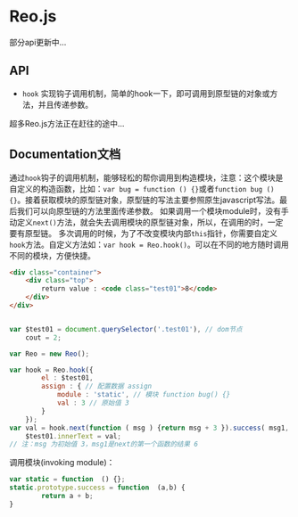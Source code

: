 # Reo.js
部分api更新中...
## API

- `hook` 实现钩子调用机制，简单的hook一下，即可调用到原型链的对象或方法，并且传递参数。

超多Reo.js方法正在赶往的途中...

## Documentation文档

通过`hook`钩子的调用机制，能够轻松的帮你调用到构造模块，注意：这个模块是自定义的构造函数，比如：`var bug = function () {}`或者`function bug () {}`。接着获取模块的原型链对象，原型链的写法主要参照原生javascript写法。最后我们可以向原型链的方法里面传递参数。
如果调用一个模块module时，没有手动定义`next()`方法，就会失去调用模块的原型链对象，所以，在调用的时，一定要有原型链。
多次调用的时候，为了不改变模块内部`this`指针，你需要自定义`hook`方法。自定义方法如：`var hook = Reo.hook()`。可以在不同的地方随时调用不同的模块，方便快捷。
```html
<div class="container">
    <div class="top">
        return value : <code class="test01">8</code>
    </div>
</div>
```

```js

var $test01 = document.querySelector('.test01'), // dom节点
    cout = 2;

var Reo = new Reo();

var hook = Reo.hook({
        el : $test01,
        assign : { // 配置数据 assign
            module : 'static', // 模块 function bug() {}
            val : 3 // 原始值 3
        }
    });
var val = hook.next(function ( msg ) {return msg + 3 }).success( msg1, $test01 ); // 输出 return : 8
    $test01.innerText = val;
// 注：msg 为初始值 3，msg1是next的第一个函数的结果 6
```
调用模块(invoking module)：
```js
var static = function  () {};
static.prototype.success = function  (a,b) {
		return a + b;
}
```
